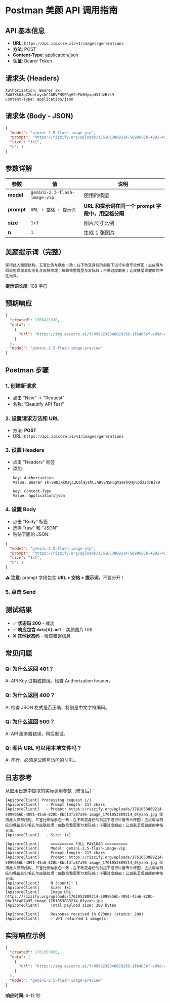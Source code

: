 # Postman 美颜 API 调用指南

## API 基本信息

- **URL**: `https://api.apicore.ai/v1/images/generations`
- **方法**: POST
- **Content-Type**: application/json
- **认证**: Bearer Token

## 请求头 (Headers)

```
Authorization: Bearer sk-SW83XkOJgC2UolayshCJABVENSFGgV2eFk0Hyvpd3JdvBik9
Content-Type: application/json
```

## 请求体 (Body - JSON)

```json
{
  "model": "gemini-2.5-flash-image-vip",
  "prompt": "https://rizzify.org/uploads/1761053889214-5099656b-4091-45a6-820b-8bc13fa87a95-image_1761053889214_0tyzah.jpg 保持此人面部结构、五官比例与肤色一致；在不改变身份的前提下进行中度专业修图：去皮屑与瑕疵但保留真实毛孔与皮肤纹理；细致修整眉型与发际线；不要过度磨皮；让皮肤呈现健康的中性光泽。",
  "size": "1x1",
  "n": 1
}
```

## 参数详解

| 参数 | 值 | 说明 |
|------|-----|------|
| **model** | `gemini-2.5-flash-image-vip` | 使用的模型 |
| **prompt** | `URL + 空格 + 提示词` | **URL 和提示词在同一个 prompt 字段中，用空格分隔** |
| **size** | `1x1` | 图片尺寸比例 |
| **n** | `1` | 生成 1 张图片 |

## 美颜提示词（完整）

```
保持此人面部结构、五官比例与肤色一致；在不改变身份的前提下进行中度专业修图：去皮屑与瑕疵但保留真实毛孔与皮肤纹理；细致修整眉型与发际线；不要过度磨皮；让皮肤呈现健康的中性光泽。
```

**提示词长度**: 108 字符

## 预期响应

```json
{
  "created": 1760425338,
  "data": [
    {
      "url": "https://img.apicore.ai/f/9998238946020156-1f64656f-e05d-4142-8c99-f9e3f5534c83.png"
    }
  ],
  "model": "gemini-2.5-flash-image-preview"
}
```

## Postman 步骤

### 1. 创建新请求
- 点击 "New" → "Request"
- 名称: "Beautify API Test"

### 2. 设置请求方法和 URL
- 方法: **POST**
- URL: `https://api.apicore.ai/v1/images/generations`

### 3. 设置 Headers
- 点击 "Headers" 标签
- 添加:
  ```
  Key: Authorization
  Value: Bearer sk-SW83XkOJgC2UolayshCJABVENSFGgV2eFk0Hyvpd3JdvBik9
  
  Key: Content-Type
  Value: application/json
  ```

### 4. 设置 Body
- 点击 "Body" 标签
- 选择 "raw" 和 "JSON"
- 粘贴下面的 JSON:

```json
{
  "model": "gemini-2.5-flash-image-vip",
  "prompt": "https://rizzify.org/uploads/1761053889214-5099656b-4091-45a6-820b-8bc13fa87a95-image_1761053889214_0tyzah.jpg 保持此人面部结构、五官比例与肤色一致；在不改变身份的前提下进行中度专业修图：去皮屑与瑕疵但保留真实毛孔与皮肤纹理；细致修整眉型与发际线；不要过度磨皮；让皮肤呈现健康的中性光泽。",
  "size": "1x1",
  "n": 1
}
```

**⚠️ 注意**: prompt 字段包含 **URL + 空格 + 提示词**，不要分开！

### 5. 点击 Send

## 测试结果

- ✅ **状态码 200** - 成功
- ✅ **响应包含 `data[0].url`** - 美颜图片 URL
- ❌ **其他状态码** - 检查错误信息

## 常见问题

### Q: 为什么返回 401？
A: API Key 过期或错误。检查 Authorization header。

### Q: 为什么返回 400？
A: 检查 JSON 格式是否正确，特别是中文字符编码。

### Q: 为什么返回 500？
A: API 服务器错误，稍后重试。

### Q: 图片 URL 可以用本地文件吗？
A: 不行，必须是公网可访问的 URL。

## 日志参考

从应用日志中提取的实际调用参数（修复后）：

```
[ApicoreClient] Processing request 1/1
[ApicoreClient]   - Prompt length: 217 chars
[ApicoreClient]   - Prompt: https://rizzify.org/uploads/1761053889214-5099656b-4091-45a6-820b-8bc13fa87a95-image_1761053889214_0tyzah.jpg 保持此人面部结构、五官比例与肤色一致；在不改变身份的前提下进行中度专业修图：去皮屑与瑕疵但保留真实毛孔与皮肤纹理；细致修整眉型与发际线；不要过度磨皮；让皮肤呈现健康的中性光泽。
[ApicoreClient]   - Size: 1x1

[ApicoreClient]     ========== FULL PAYLOAD ==========
[ApicoreClient]     Model: gemini-2.5-flash-image-vip
[ApicoreClient]     Prompt length: 217 chars
[ApicoreClient]     Prompt: https://rizzify.org/uploads/1761053889214-5099656b-4091-45a6-820b-8bc13fa87a95-image_1761053889214_0tyzah.jpg 保持此人面部结构、五官比例与肤色一致；在不改变身份的前提下进行中度专业修图：去皮屑与瑕疵但保留真实毛孔与皮肤纹理；细致修整眉型与发际线；不要过度磨皮；让皮肤呈现健康的中性光泽。
[ApicoreClient]     N (count): 1
[ApicoreClient]     Size: 1x1
[ApicoreClient]     Image URL: https://rizzify.org/uploads/1761053889214-5099656b-4091-45a6-820b-8bc13fa87a95-image_1761053889214_0tyzah.jpg
[ApicoreClient]     Total payload size: 380 bytes

[ApicoreClient]     Response received in 6238ms (status: 200)
[ApicoreClient]     ✅ API returned 1 image(s)
```

## 实际响应示例

```json
{
  "created": 1761053895,
  "data": [
    {
      "url": "https://img.apicore.ai/f/9998238946020156-1f64656f-e05d-4142-8c99-f9e3f5534c83.png"
    }
  ],
  "model": "gemini-2.5-flash-image-preview"
}
```

**响应时间**: 6-12 秒
